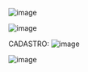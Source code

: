 ![image](https://github.com/LyanJackson/BuscaAlunosSistemaEducacional/assets/131909668/da6bb9ba-86e4-4b2f-87a0-0aedd08fb836)

![image](https://github.com/LyanJackson/BuscaAlunosSistemaEducacional/assets/131909668/e7354943-3c97-4df9-b1f2-4faf65fb2f1b)


CADASTRO:
![image](https://github.com/LyanJackson/BuscaAlunosSistemaEducacional/assets/131909668/243f8f23-9738-4aad-b40e-356743abdf3d)

![image](https://github.com/LyanJackson/BuscaAlunosSistemaEducacional/assets/131909668/336ae590-e81f-491b-b772-c380c9157851)
